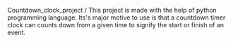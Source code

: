 Countdown_clock_project /
This project is made with the help of python programming language. Its's major motive to use is that a countdown timer clock can counts down from a given time to signify the start or finish of an event.
